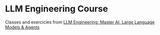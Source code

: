# LLM Engineering Course

Classes and exercicies from [LLM Engineering: Master AI, Large Language Models & Agents](https://www.udemy.com/course/llm-engineering-master-ai-and-large-language-models/?srsltid=AfmBOopyU0LBHxF-9ox2jySm6C26hlaASVbQ9RqchKp1j7K9j69worHl&couponCode=KEEPLEARNINGBR)
